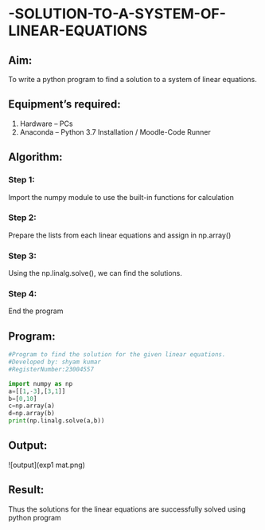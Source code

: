 # -SOLUTION-TO-A-SYSTEM-OF-LINEAR-EQUATIONS
## Aim:
To write a python program to find a solution to a system of linear equations.
## Equipment’s required:
1. 	Hardware – PCs
2. 	Anaconda – Python 3.7 Installation / Moodle-Code Runner
## Algorithm:
### Step 1: 
Import the numpy module to use the built-in functions for calculation
### Step 2: 
Prepare the lists from each linear equations and assign in np.array()
### Step 3: 
Using the np.linalg.solve(), we can find the solutions.
### Step 4: 
End the program
## Program:
```python
#Program to find the solution for the given linear equations.
#Developed by: shyam kumar
#RegisterNumber:23004557

import numpy as np
a=[[1,-3],[3,1]]
b=[0,10]
c=np.array(a)
d=np.array(b)
print(np.linalg.solve(a,b))
```
## Output:
![output](exp1 mat.png)
## Result: 
Thus the solutions for the linear equations are successfully solved using python program

